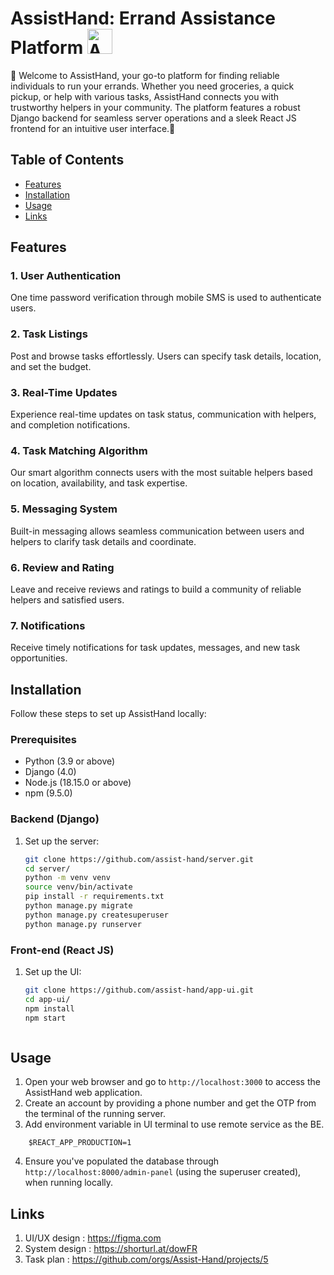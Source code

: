 # AssistHand: Errand Assistance Platform <img src="https://avatars.githubusercontent.com/u/119107979?s=400&u=febb4487b91ba289850cd98cbcfb7b572b360bbc&v=4" alt="AssistHand Logo" width="40" height="40"> 


🌟 Welcome to AssistHand, your go-to platform for finding reliable individuals to run your errands. Whether you need groceries, a quick pickup, or help with various tasks, AssistHand connects you with trustworthy helpers in your community. The platform features a robust Django backend for seamless server operations and a sleek React JS frontend for an intuitive user interface.🚀

## Table of Contents
- [Features](#features)
- [Installation](#installation)
- [Usage](#usage)
- [Links](#links)

## Features

### 1. User Authentication
One time password verification through mobile SMS is used to authenticate users.

### 2. Task Listings
Post and browse tasks effortlessly. Users can specify task details, location, and set the budget.

### 3. Real-Time Updates
Experience real-time updates on task status, communication with helpers, and completion notifications.

### 4. Task Matching Algorithm
Our smart algorithm connects users with the most suitable helpers based on location, availability, and task expertise.

### 5. Messaging System
Built-in messaging allows seamless communication between users and helpers to clarify task details and coordinate.

### 6. Review and Rating
Leave and receive reviews and ratings to build a community of reliable helpers and satisfied users.

### 7. Notifications
Receive timely notifications for task updates, messages, and new task opportunities.

## Installation

Follow these steps to set up AssistHand locally:

### Prerequisites
- Python (3.9 or above)
- Django (4.0)
- Node.js (18.15.0 or above)
- npm (9.5.0)

### Backend (Django)
1. Set up the server:
   ```bash
   git clone https://github.com/assist-hand/server.git
   cd server/
   python -m venv venv
   source venv/bin/activate
   pip install -r requirements.txt
   python manage.py migrate
   python manage.py createsuperuser
   python manage.py runserver


### Front-end (React JS)
1. Set up the UI:
   ```bash
   git clone https://github.com/assist-hand/app-ui.git
   cd app-ui/
   npm install
   npm start



## Usage

1. Open your web browser and go to `http://localhost:3000` to access the AssistHand web application.
2. Create an account by providing a phone number and get the OTP from the terminal of the running server.
3. Add environment variable in UI terminal to use remote service as the BE.
```
    $REACT_APP_PRODUCTION=1
```
4. Ensure you've populated the database through `http://localhost:8000/admin-panel` (using the superuser created), when running locally.

## Links

1. UI/UX design : https://figma.com
2. System design : https://shorturl.at/dowFR
3. Task plan : https://github.com/orgs/Assist-Hand/projects/5
